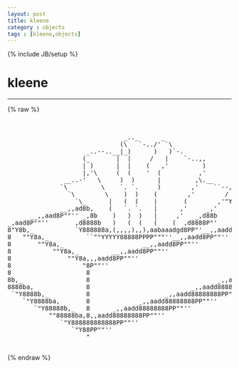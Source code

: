 ```yaml
---
layout: post
title: kleene
category : objects
tags : [kleene,objects]
---
```

{% include JB/setup %}
# kleene
---
{% raw %}
<pre>


                               _.._      _
                              (\   `-../&#039; `\
                     _..--..__|_)      )   )`-.
                    (_       |  |     /   |    `-..,,
                    | )      |  |    (   ,&#039;         )
                    |,&#039;\     (  (    &#039;  (          ,&#039;
               __..-&#039;   \     )  )      |         ,\.__
              `\         \    `. `.     )        ,&#039;    ``--,
                `\        \    )  )    (        ,&#039;        /
                  `\_      |   (  (    |       (        ,&#039;&quot;Y8a,_
              __,,ad8b,    (   `. `.   |      ,&#039;     _,&#039;     `&quot;&quot;Y8a,_
      __,,aad8P&quot;&quot;&#039;&#039; _,8b    )   )  )   |     ,&#039;   _,d88b          `&quot;&quot;Y8a
_,aad8P&quot;&quot;&#039;&#039;       ,d8888b   )   (  (   (    (  ,d8888P&quot;&#039;    __,,aadd8PP8
8&quot;Y8b,_           `Y888888a,(,,,,),,),aabaaadgd8PP&quot;&#039;__,,aadd8PP&quot;&quot;&#039;&#039;    8
8   &quot;&quot;Y8a,_          ``&quot;&quot;YYYYY88888PPPP&quot;&quot;&quot;&#039;&#039;__,,aadd8PP&quot;&quot;&#039;&#039;            8
8       &quot;&quot;Y8a,_                     __,,aadd8PP&quot;&quot;&#039;&#039;           Normand  8
8           &quot;&quot;Y8a,_         __,,aadd8PP&quot;&quot;&#039;&#039;                   Veilleux 8
8               &quot;&quot;Y8a,,,aadd8PP&quot;&quot;&#039;&#039;                                    8
8                   &quot;8P&quot;&quot;&#039;&#039;                                           _8
8                    8                                         _,,aadd88
8b,_                 8                                  _,,aadd88888888P
8888ba,              8                           _,,aadd88888888PP&quot;&quot;&#039;&#039;
 `&quot;Y8888b,_          8                    _,,aadd88888888PP&quot;&quot;&#039;&#039;
    `&quot;Y8888ba,       8             _,,aadd88888888PP&quot;&quot;&#039;&#039;
       `&quot;Y88888b,_   8      _,,aadd88888888PP&quot;&quot;&#039;&#039;
           &quot;&quot;88888ba,8,,aadd88888888PP&quot;&quot;&#039;&#039;
              `&quot;Y888888888888PP&quot;&quot;&#039;&#039;
                 `&quot;Y88PP&quot;&quot;&#039;&#039;
                     &quot;
 </pre>
{% endraw %}
